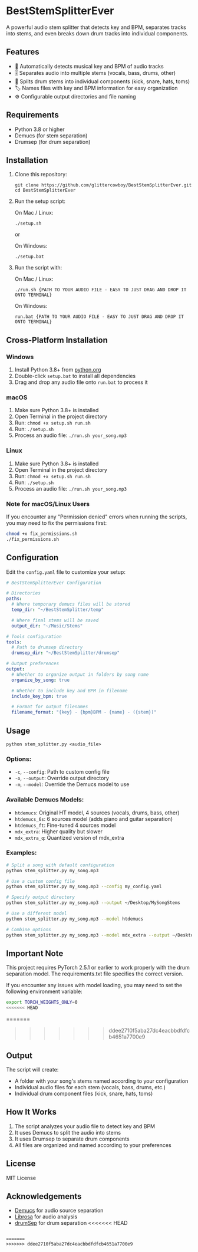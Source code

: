 # BestStemSplitterEver

A powerful audio stem splitter that detects key and BPM, separates tracks into stems, and even breaks down drum tracks into individual components.

## Features

- 🎵 Automatically detects musical key and BPM of audio tracks
- 🎚️ Separates audio into multiple stems (vocals, bass, drums, other)
- 🥁 Splits drum stems into individual components (kick, snare, hats, toms)
- 🏷️ Names files with key and BPM information for easy organization
- ⚙️ Configurable output directories and file naming

## Requirements

- Python 3.8 or higher
- Demucs (for stem separation)
- Drumsep (for drum separation)

## Installation

1. Clone this repository:

   ```
   git clone https://github.com/glittercowboy/BestStemSplitterEver.git
   cd BestStemSplitterEver
   ```

2. Run the setup script:

   On Mac / Linux:

   ```
   ./setup.sh
   ```

   or

   On Windows:

   ```
   ./setup.bat
   ```

3. Run the script with:

   On Mac / Linux:

   ```
   ./run.sh {PATH TO YOUR AUDIO FILE - EASY TO JUST DRAG AND DROP IT ONTO TERMINAL}
   ```

   On Windows:

   ```
   run.bat {PATH TO YOUR AUDIO FILE - EASY TO JUST DRAG AND DROP IT ONTO TERMINAL}
   ```

## Cross-Platform Installation

### Windows

1. Install Python 3.8+ from [python.org](https://python.org)
2. Double-click `setup.bat` to install all dependencies
3. Drag and drop any audio file onto `run.bat` to process it

### macOS

1. Make sure Python 3.8+ is installed
2. Open Terminal in the project directory
3. Run: `chmod +x setup.sh run.sh`
4. Run: `./setup.sh`
5. Process an audio file: `./run.sh your_song.mp3`

### Linux

1. Make sure Python 3.8+ is installed
2. Open Terminal in the project directory
3. Run: `chmod +x setup.sh run.sh`
4. Run: `./setup.sh`
5. Process an audio file: `./run.sh your_song.mp3`

### Note for macOS/Linux Users

If you encounter any "Permission denied" errors when running the scripts, you may need to fix the permissions first:

```bash
chmod +x fix_permissions.sh
./fix_permissions.sh
```

## Configuration

Edit the `config.yaml` file to customize your setup:

```yaml
# BestStemSplitterEver Configuration

# Directories
paths:
  # Where temporary demucs files will be stored
  temp_dir: "~/BestStemSplitter/temp"

  # Where final stems will be saved
  output_dir: "~/Music/Stems"

# Tools configuration
tools:
  # Path to drumsep directory
  drumsep_dir: "~/BestStemSplitter/drumsep"

# Output preferences
output:
  # Whether to organize output in folders by song name
  organize_by_song: true

  # Whether to include key and BPM in filename
  include_key_bpm: true

  # Format for output filenames
  filename_format: "{key} - {bpm}BPM - {name} - ({stem})"
```

## Usage

```
python stem_splitter.py <audio_file>
```

### Options:

- `-c`, `--config`: Path to custom config file
- `-o`, `--output`: Override output directory
- `-m`, `--model`: Override the Demucs model to use

### Available Demucs Models:

- `htdemucs`: Original HT model, 4 sources (vocals, drums, bass, other)
- `htdemucs_6s`: 6 sources model (adds piano and guitar separation)
- `htdemucs_ft`: Fine-tuned 4 sources model
- `mdx_extra`: Higher quality but slower
- `mdx_extra_q`: Quantized version of mdx_extra

### Examples:

```bash
# Split a song with default configuration
python stem_splitter.py my_song.mp3

# Use a custom config file
python stem_splitter.py my_song.mp3 --config my_config.yaml

# Specify output directory
python stem_splitter.py my_song.mp3 --output ~/Desktop/MySongStems

# Use a different model
python stem_splitter.py my_song.mp3 --model htdemucs

# Combine options
python stem_splitter.py my_song.mp3 --model mdx_extra --output ~/Desktop/HighQualityStems
```

## Important Note

This project requires PyTorch 2.5.1 or earlier to work properly with the drum separation model. The requirements.txt file specifies the correct version.

If you encounter any issues with model loading, you may need to set the following environment variable:

```bash
export TORCH_WEIGHTS_ONLY=0
<<<<<<< HEAD
```

=======

> > > > > > > ddee2710f5aba27dc4eacbbdfdfcb4651a7700e9

## Output

The script will create:

- A folder with your song's stems named according to your configuration
- Individual audio files for each stem (vocals, bass, drums, etc.)
- Individual drum component files (kick, snare, hats, toms)

## How It Works

1. The script analyzes your audio file to detect key and BPM
2. It uses Demucs to split the audio into stems
3. It uses Drumsep to separate drum components
4. All files are organized and named according to your preferences

## License

MIT License

## Acknowledgements

- [Demucs](https://github.com/facebookresearch/demucs) for audio source separation
- [Librosa](https://github.com/librosa/librosa) for audio analysis
- [drumSep](https://github.com/inagoy/drumsep) for drum separation
  <<<<<<< HEAD

```

=======
>>>>>>> ddee2710f5aba27dc4eacbbdfdfcb4651a7700e9
```
